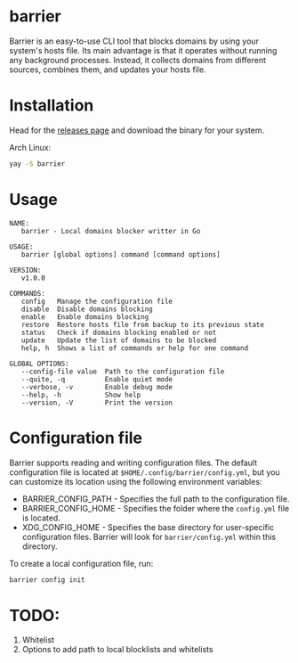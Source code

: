 # barrier

Barrier is an easy-to-use CLI tool that blocks domains by using your system's hosts file.
Its main advantage is that it operates without running any background processes.
Instead, it collects domains from different sources, combines them, and updates your hosts file.

# Installation

Head for the [releases page](https://github.com/wittyjudge/barrier/releases) and download the binary for your system.

Arch Linux:

```bash
yay -S barrier
```

# Usage

```
NAME:
   barrier - Local domains blocker writter in Go

USAGE:
   barrier [global options] command [command options]

VERSION:
   v1.0.0

COMMANDS:
   config   Manage the configuration file
   disable  Disable domains blocking
   enable   Enable domains blocking
   restore  Restore hosts file from backup to its previous state
   status   Check if domains blocking enabled or not
   update   Update the list of domains to be blocked
   help, h  Shows a list of commands or help for one command

GLOBAL OPTIONS:
   --config-file value  Path to the configuration file
   --quite, -q          Enable quiet mode
   --verbose, -v        Enable debug mode
   --help, -h           Show help
   --version, -V        Print the version
```

# Configuration file

Barrier supports reading and writing configuration files.
The default configuration file is located at `$HOME/.config/barrier/config.yml`,
but you can customize its location using the following environment variables:

- BARRIER_CONFIG_PATH - Specifies the full path to the configuration file.
- BARRIER_CONFIG_HOME - Specifies the folder where the `config.yml` file is located.
- XDG_CONFIG_HOME - Specifies the base directory for user-specific configuration files. Barrier will look for `barrier/config.yml` within this directory.

To create a local configuration file, run:

```bash
barrier config init
```

# TODO:

1. Whitelist
2. Options to add path to local blocklists and whitelists
